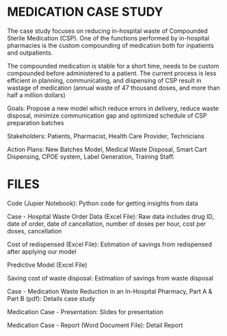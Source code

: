 # MEDICATION CASE STUDY

The case study focuses on reducing in-hospital waste of Compounded Sterile Medication (CSP). One of the functions performed by in-hospital pharmacies is the custom compounding of medication both for inpatients and outpatients.

The compounded medication is stable for a short time, needs to be custom compounded before administered to a patient. The current process is less efficient in planning, communicating, and dispensing of CSP result in wastage of medication (annual waste of 47 thousand doses, and more than half a million dollars)

Goals: Propose a new model which reduce errors in delivery, reduce waste disposal, minimize communication gap and optimized schedule of CSP preparation batches

Stakeholders: Patients, Pharmacist, Health Care Provider, Technicians

Action Plans: New Batches Model, Medical Waste Disposal, Smart Cart Dispensing, CPOE system, Label Generation, Training Staff.

# FILES

Code (Jupier Notebook): Python code for getting insights from data

Case - Hospital Waste Order Data (Excel File): Raw data includes drug ID, date of order, date of cancellation, number of doses per hour, cost per doses, cancellation

Cost of redispensed (Excel File): Estimation of savings from redispensed after applying our model

Predictive Model (Excel File)

Saving cost of waste disposal: Estimation of savings from waste disposal

Case - Medication Waste Reduction in an In-Hospital Pharmacy, Part A & Part B (pdf): Details case study

Medication Case - Presentation: Slides for presentation

Medication Case - Report (Word Document File): Detail Report
